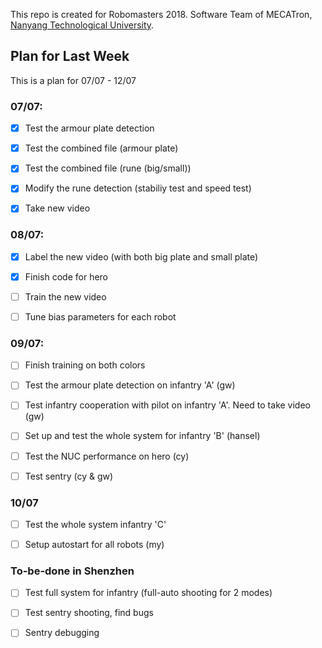 This repo is created for Robomasters 2018. Software Team of MECATron, [Nanyang Technological University](http://www.ntu.edu.sg).

## Plan for Last Week

This is a plan for 07/07 - 12/07

### 07/07:

- [x] Test the armour plate detection

- [x] Test the combined file (armour plate)

- [x] Test the combined file (rune (big/small))

- [x] Modify the rune detection (stabiliy test and speed test)

- [x] Take new video

### 08/07:

- [x] Label the new video (with both big plate and small plate)

- [x] Finish code for hero

- [ ] Train the new video

- [ ] Tune bias parameters for each robot

### 09/07:

- [ ] Finish training on both colors

- [ ] Test the armour plate detection on infantry 'A' (gw)

- [ ] Test infantry cooperation with pilot on infantry 'A'. Need to take video (gw)

- [ ] Set up and test the whole system for infantry 'B' (hansel)

- [ ] Test the NUC performance on hero (cy)

- [ ] Test sentry (cy & gw)

### 10/07

- [ ] Test the whole system infantry 'C'

- [ ] Setup autostart for all robots (my)

### To-be-done in Shenzhen

- [ ] Test full system for infantry (full-auto shooting for 2 modes)

- [ ] Test sentry shooting, find bugs

- [ ] Sentry debugging
